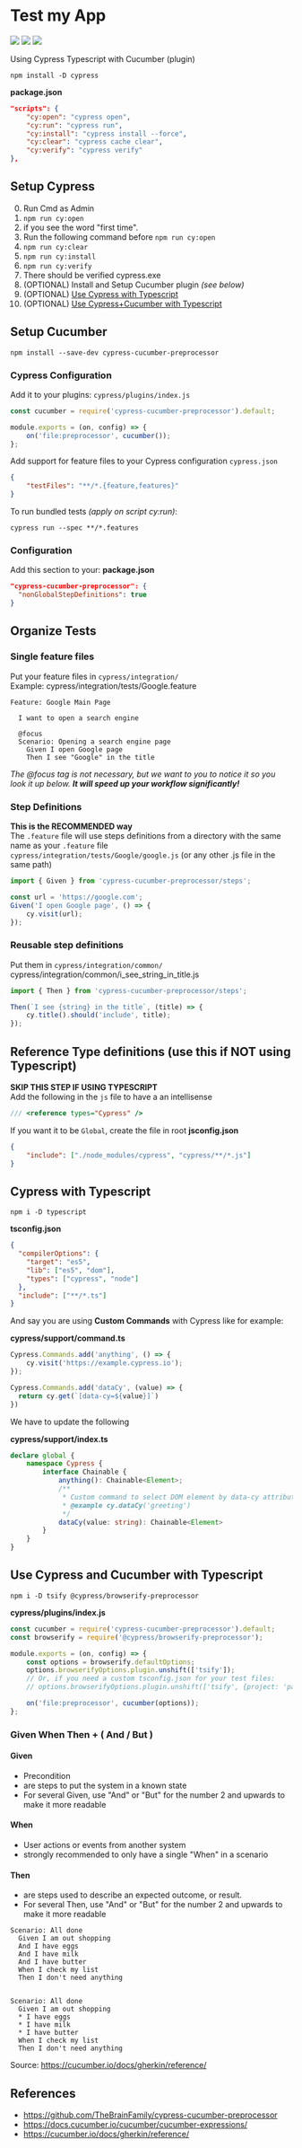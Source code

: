 # Test my App

<p>
  <img src="https://img.shields.io/badge/-cypress-lightblue"/>
  <img src="https://img.shields.io/badge/-cucumber-green"/>
  <img src="https://img.shields.io/badge/-typescript-blue"/>
</p>

Using Cypress Typescript with Cucumber (plugin)

```
npm install -D cypress
```

**package.json**

```json
"scripts": {
    "cy:open": "cypress open",
    "cy:run": "cypress run",
    "cy:install": "cypress install --force",
    "cy:clear": "cypress cache clear",
    "cy:verify": "cypress verify"
},
```

## Setup Cypress

0. Run Cmd as Admin
1. `npm run cy:open`
2. if you see the word "first time".
3. Run the following command before `npm run cy:open`
4. `npm run cy:clear`
5. `npm run cy:install`
6. `npm run cy:verify`
7. There should be verified cypress.exe
8. (OPTIONAL) Install and Setup Cucumber plugin _(see below)_
9. (OPTIONAL) [Use Cypress with Typescript](#cypress-with-typescript)
10. (OPTIONAL) [Use Cypress+Cucumber with Typescript](#use-cypress-and-cucumber-with-typescript)

## Setup Cucumber

```
npm install --save-dev cypress-cucumber-preprocessor
```

### Cypress Configuration

Add it to your plugins:
`cypress/plugins/index.js`

```js
const cucumber = require('cypress-cucumber-preprocessor').default;

module.exports = (on, config) => {
    on('file:preprocessor', cucumber());
};
```

Add support for feature files to your Cypress configuration
`cypress.json`

```json
{
    "testFiles": "**/*.{feature,features}"
}
```

To run bundled tests _(apply on script cy:run)_:

```
cypress run --spec **/*.features
```

### Configuration

Add this section to your:
**package.json**

```json
"cypress-cucumber-preprocessor": {
  "nonGlobalStepDefinitions": true
}
```

## Organize Tests

### Single feature files

Put your feature files in `cypress/integration/`<br>
Example: cypress/integration/tests/Google.feature

```gherkin
Feature: Google Main Page

  I want to open a search engine

  @focus
  Scenario: Opening a search engine page
    Given I open Google page
    Then I see "Google" in the title
```

_The @focus tag is not necessary, but we want to you to notice it so you look it up below. **It will speed up your workflow significantly!**_

### Step Definitions

**This is the RECOMMENDED way**<br>
The `.feature` file will use steps definitions from a directory with the same name as your `.feature` file<br>
`cypress/integration/tests/Google/google.js` (or any other .js file in the same path)

```js
import { Given } from 'cypress-cucumber-preprocessor/steps';

const url = 'https://google.com';
Given('I open Google page', () => {
    cy.visit(url);
});
```

### Reusable step definitions

Put them in `cypress/integration/common/`<br>
cypress/integration/common/i_see_string_in_title.js

```js
import { Then } from 'cypress-cucumber-preprocessor/steps';

Then(`I see {string} in the title`, (title) => {
    cy.title().should('include', title);
});
```

## Reference Type definitions (use this if NOT using Typescript)

**SKIP THIS STEP IF USING TYPESCRIPT**<br>
Add the following in the `js` file to have a an intellisense

```js
/// <reference types="Cypress" />
```

If you want it to be `Global`, create the file in root
**jsconfig.json**

```json
{
    "include": ["./node_modules/cypress", "cypress/**/*.js"]
}
```

## Cypress with Typescript

```
npm i -D typescript
```

**tsconfig.json**

```json
{
  "compilerOptions": {
    "target": "es5",
    "lib": ["es5", "dom"],
    "types": ["cypress", "node"]
  },
  "include": ["**/*.ts"]
}
```

And say you are using **Custom Commands** with Cypress like for example:

**cypress/support/command.ts**

```ts
Cypress.Commands.add('anything', () => {
    cy.visit('https://example.cypress.io');
});

Cypress.Commands.add('dataCy', (value) => {
  return cy.get(`[data-cy=${value}]`)
})
```

We have to update the following

**cypress/support/index.ts**

```ts
declare global {
    namespace Cypress {
        interface Chainable {
            anything(): Chainable<Element>;
            /**
             * Custom command to select DOM element by data-cy attribute.
             * @example cy.dataCy('greeting')
             */
            dataCy(value: string): Chainable<Element>
        }
    }
}
```

## Use Cypress and Cucumber with Typescript

```
npm i -D tsify @cypress/browserify-preprocessor
```

**cypress/plugins/index.js**

```js
const cucumber = require('cypress-cucumber-preprocessor').default;
const browserify = require('@cypress/browserify-preprocessor');

module.exports = (on, config) => {
    const options = browserify.defaultOptions;
    options.browserifyOptions.plugin.unshift(['tsify']);
    // Or, if you need a custom tsconfig.json for your test files:
    // options.browserifyOptions.plugin.unshift(['tsify', {project: 'path/to/other/tsconfig.json'}]);

    on('file:preprocessor', cucumber(options));
};
```

### Given When Then + ( And / But )

#### Given

-   Precondition
-   are steps to put the system in a known state
-   For several Given, use "And" or "But" for the number 2 and upwards to make it more readable

#### When

-   User actions or events from another system
-   strongly recommended to only have a single "When" in a scenario

#### Then

-   are steps used to describe an expected outcome, or result.
-   For several Then, use "And" or "But" for the number 2 and upwards to make it more readable

```gherkin
Scenario: All done
  Given I am out shopping
  And I have eggs
  And I have milk
  And I have butter
  When I check my list
  Then I don't need anything


Scenario: All done
  Given I am out shopping
  * I have eggs
  * I have milk
  * I have butter
  When I check my list
  Then I don't need anything
```

Source: https://cucumber.io/docs/gherkin/reference/

## References

-   https://github.com/TheBrainFamily/cypress-cucumber-preprocessor
-   https://docs.cucumber.io/cucumber/cucumber-expressions/
-   https://cucumber.io/docs/gherkin/reference/
